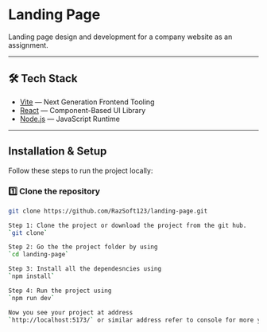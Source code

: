 # Landing Page

Landing page design and development for a company website as an assignment.

---

## 🛠 Tech Stack

- [Vite](https://vitejs.dev/) — Next Generation Frontend Tooling
- [React](https://react.dev/) — Component-Based UI Library
- [Node.js](https://nodejs.org/) — JavaScript Runtime

---

## Installation & Setup

Follow these steps to run the project locally:

### 1️⃣ Clone the repository

```bash
git clone https://github.com/RazSoft123/landing-page.git

Step 1: Clone the project or download the project from the git hub.
`git clone`

Step 2: Go the the project folder by using
`cd landing-page`

Step 3: Install all the dependesncies using
`npm install`

Step 4: Run the project using
`npm run dev`

Now you see your project at address
`http://localhost:5173/` or similar address refer to console for more your local port.

```
